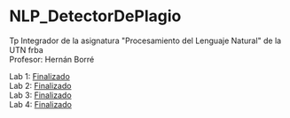 # NLP_DetectorDePlagio
Tp Integrador de la asignatura "Procesamiento del Lenguaje Natural" de la UTN frba  
Profesor: Hernán Borré  
  
Lab 1: [Finalizado](https://github.com/Carlos-Vasquez11/nlp-tp1)  
Lab 2: [Finalizado](https://github.com/Carlos-Vasquez11/nlp-tp2)  
Lab 3: [Finalizado](https://github.com/Carlos-Vasquez11/nlp-tp3)  
Lab 4: [Finalizado](https://github.com/Carlos-Vasquez11/nlp-tp4)  

